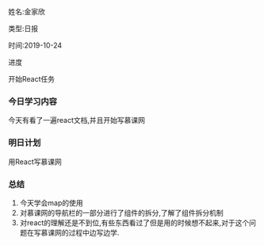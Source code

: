 姓名:金家欣

类型:日报

时间:2019-10-24

进度

开始React任务

### 今日学习内容

今天有看了一遍react文档,并且开始写慕课网

### 明日计划

用React写慕课网

### 总结

1. 今天学会map的使用
2. 对慕课网的导航栏的一部分进行了组件的拆分,了解了组件拆分机制
3. 对react的理解还是不到位,有些东西看过了但是用的时候想不起来,对于这个问题在写慕课网的过程中边写边学.





